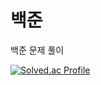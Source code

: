 # 백준 

백준 문제 풀이

[![Solved.ac Profile](http://mazassumnida.wtf/api/generate_badge?boj=peace0704)](https://solved.ac/peace0704)